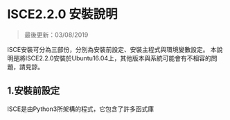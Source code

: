 # ISCE2.2.0 安裝說明

>最後更新：03/08/2019

ISCE安裝可分為三部份，分別為安裝前設定、安裝主程式與環境變數設定。
本說明是將ISCE2.2.0安裝於Ubuntu16.04上，其他版本與系統可能會有不相容的問題，請見諒。

## 1.安裝前設定 
ISCE是由Python3所架構的程式，它包含了許多函式庫
